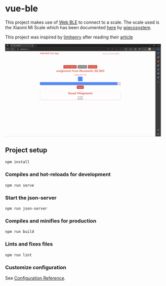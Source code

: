# vue-ble

This project makes use of [Web BLE](https://developer.chrome.com/articles/bluetooth/) to connect to a scale. The scale used is the Xiaomi Mi Scale which has been documented [here](https://github.com/wiecosystem/Bluetooth/blob/master/doc/devices/huami.health.scale2.md) by [wiecosystem](https://github.com/wiecosystem).

This project was inspired by [limhenry](https://github.com/limhenry/) after reading their [article](https://dev.to/henrylim96/reading-xiaomi-mi-scale-data-with-web-bluetooth-scanning-api-1mb9)

![demo](https://github.com/ThomasRog3rs/web-bluetooth-mi-scale/blob/main/demo-image/demo.png?raw=true)

## Project setup

```
npm install
```

### Compiles and hot-reloads for development

```
npm run serve
```

### Start the json-server

```
npm run json-server
```

### Compiles and minifies for production

```
npm run build
```

### Lints and fixes files

```
npm run lint
```

### Customize configuration

See [Configuration Reference](https://cli.vuejs.org/config/).
